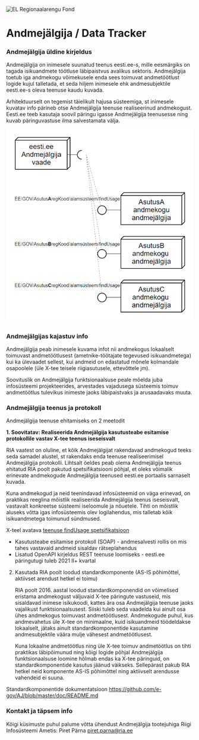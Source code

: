 ![EL Regionaalarengu Fond](doc/img/EL_Regionaalarengu_Fond_horisontaalne.jpg)

Andmejälgija / Data Tracker
=====================

### Andmejälgija üldine kirjeldus

Andmejälgija on inimesele suunatud teenus eesti.ee-s, mille eesmärgiks on tagada isikuandmete töötluse läbipaistvus avalikus sektoris. Andmejälgija toetub iga andmekogu võimekusele enda sees toimuvat andmetöötlust logide kujul talletada, et seda hiljem inimesele ehk andmesubjektile eesti.ee-s oleva teenuse kaudu kuvada. 

Arhitektuurselt on tegemist täielikult hajusa süsteemiga, st inimesele kuvatav info pärineb otse Andmejälgija teenuse realiseerinud andmekogust. Eesti.ee teeb kasutaja soovil päringu igasse Andmejälgija teenusesse ning kuvab päringuvastuse ilma salvestamata välja.

![AJ_3](img/aj_model.PNG)
### Andmejälgijas kajastuv info

Andmejälgija peab inimesele kuvama infot nii andmekogus lokaalselt toimuvast andmetöötlusest (ametnike-töötajate tegevused isikuandmetega) kui ka ülevaadet sellest, kui andmeid on edastatud mõnele kolmandale osapoolele (üle X-tee teisele riigiasutusele, ettevõttele jm). 

Soovituslik on Andmejälgija funktsionaalsuse peale mõelda juba infosüsteemi projekteerides, arvestades vajadusega süsteemis toimuv andmetöötlus tulevikus inimeste jaoks läbipaistvaks ja arusaadavaks muuta. 

### Andmejälgija teenus ja protokoll

Andmejälgija teenuse ehitamiseks on 2 meetodit

**1. Soovitatav: Realiseerida Andmejälgija kasutusteabe esitamise protokollile vastav X-tee teenus iseseisvalt**

   RIA vaatest on oluline, et kõik Andmejälgijat rakendavad andmekogud teeks seda samadel alustel, st rakendaks enda teenuse realiseerimisel Andmejälgija protokolli. Lihtsalt öeldes peab olema Andmejälgija teenus ehitatud RIA poolt pakutud spetsifikatsiooni põhjal, et oleks võimalik erinevate andmekogude Andmejälgija teenused eesti.ee portaalis sarnaselt kuvada.

   Kuna andmekogud ja neid teenindavad infosüsteemid on väga erinevad, on praktikas reeglina mõistlik realiseerida Andmejälgija teenus iseseisvalt, vastavalt konkreetse süsteemi iseloomule ja nõuetele. Tihti on mõistlik aluseks võtta igas infosüsteemis olev logilahendus, mis talletab kõik isikuandmetega toimunud sündmused.

   X-teel avatava [teenuse findUsage spetsifikatsioon](https://github.com/e-gov/AJ/blob/master/doc/spetsifikatsioonid/Kasutusteabe_esitamise_protokoll.md)
   * Kasutusteabe esitamise protokoll (SOAP) - andmesalvesti rollis on mis tahes vastavaid andmeid sisaldav rätseplahendus
   * Lisatud OpenAPI kirjeldus REST teenuse loomiseks - eesti.ee päringutugi tuleb 2021 II+ kvartal

2. Kasutada RIA poolt loodud standardkomponente (AS-IS põhimõttel, aktiivset arendust hetkel ei toimu)

   RIA poolt 2016. aastal loodud standardkomponendid on võimelised eristama andmekogust väljuvaid X-tee päringute vastuseid, mis sisaldavad inimese isikukoodi, kattes ära osa Andmejälgija teenuse jaoks vajalikust funktsionaalsusest. Siiski tuleb seda vaadelda kui ainult osa ühes andmekogus toimuvast andmetöötlusest. Andmekogude puhul, kus andmevahetus üle X-tee on minimaalne, kuid isikuandmeid töödeldakse lokaalselt, jätaks ainult standardkomponentide kasutamine andmesubjektile väära mulje vähesest andmetöötlusest.

   Kuna lokaalne andmetöötlus ning üle X-tee toimuv andmetöötlus on tihti praktikas läbipõimunud ning kõigi logide põhjal Andmejälgija funktsionaalsuse loomine hõlmab endas ka X-tee päringuid, on standardkomponentide kasutus jäänud väikseks. Sellepärast pakub RIA hetkel neid komponente AS-IS põhimõttel ning aktiivselt arendusse vahendeid ei suuna.

Standardkomponentide dokumentatsioon https://github.com/e-gov/AJ/blob/master/doc/README.md

### Kontakt ja täpsem info

Kõigi küsimuste puhul palume võtta ühendust Andmejälgija tootejuhiga Riigi Infosüsteemi Ametis:
Piret Pärna piret.parna@ria.ee
